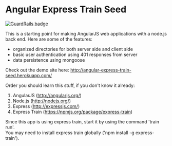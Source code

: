 # Angular Express Train Seed

[![GuardRails badge](https://badges.production.guardrails.io/shtakai/Angular-Express-Train-Seed.svg)](https://www.guardrails.io)

This is a starting point for making AngularJS web applications with a node.js back end.  Here are some of the features:
- organized directories for both server side and client side
- basic user authentication using 401 responses from server
- data persistence using mongoose

Check out the demo site here: http://angular-express-train-seed.herokuapp.com/

Order you should learn this stuff, if you don't know it already:

1. AngularJS (http://angularjs.org/)
2. Node.js (http://nodejs.org/)
3. Express (http://expressjs.com/)
4. Express Train (https://npmjs.org/package/express-train)

Since this app is using express train, start it by using the command 'train run'.  
You may need to install express train globally ('npm install -g express-train').





